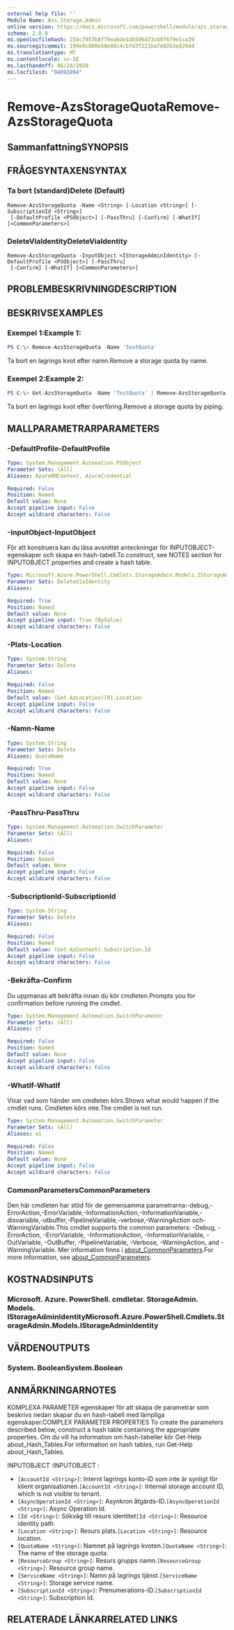 ```yaml
---
external help file: ''
Module Name: Azs.Storage.Admin
online version: https://docs.microsoft.com/powershell/module/azs.storage.admin/remove-azsstoragequota
schema: 2.0.0
ms.openlocfilehash: 258c7057b8f78ea6de1db506d23c60f679e1ca39
ms.sourcegitcommit: 199e9c800e58e88c4cbfd3f221bafe02b3e8294d
ms.translationtype: MT
ms.contentlocale: sv-SE
ms.lasthandoff: 06/24/2020
ms.locfileid: "94092894"
---
```

# <span data-ttu-id="90043-101">Remove-AzsStorageQuota</span><span class="sxs-lookup"><span data-stu-id="90043-101">Remove-AzsStorageQuota</span></span>

## <span data-ttu-id="90043-102">Sammanfattning</span><span class="sxs-lookup"><span data-stu-id="90043-102">SYNOPSIS</span></span>


## <span data-ttu-id="90043-103">FRÅGESYNTAXEN</span><span class="sxs-lookup"><span data-stu-id="90043-103">SYNTAX</span></span>

### <span data-ttu-id="90043-104">Ta bort (standard)</span><span class="sxs-lookup"><span data-stu-id="90043-104">Delete (Default)</span></span>
```
Remove-AzsStorageQuota -Name <String> [-Location <String>] [-SubscriptionId <String>]
 [-DefaultProfile <PSObject>] [-PassThru] [-Confirm] [-WhatIf] [<CommonParameters>]
```

### <span data-ttu-id="90043-105">DeleteViaIdentity</span><span class="sxs-lookup"><span data-stu-id="90043-105">DeleteViaIdentity</span></span>
```
Remove-AzsStorageQuota -InputObject <IStorageAdminIdentity> [-DefaultProfile <PSObject>] [-PassThru]
 [-Confirm] [-WhatIf] [<CommonParameters>]
```

## <span data-ttu-id="90043-106">PROBLEMBESKRIVNING</span><span class="sxs-lookup"><span data-stu-id="90043-106">DESCRIPTION</span></span>


## <span data-ttu-id="90043-107">BESKRIVS</span><span class="sxs-lookup"><span data-stu-id="90043-107">EXAMPLES</span></span>

### <span data-ttu-id="90043-108">Exempel 1:</span><span class="sxs-lookup"><span data-stu-id="90043-108">Example 1:</span></span>
```powershell
PS C:\> Remove-AzsStorageQuota -Name 'TestQuota'
```

<span data-ttu-id="90043-109">Ta bort en lagrings kvot efter namn.</span><span class="sxs-lookup"><span data-stu-id="90043-109">Remove a storage quota by name.</span></span>

### <span data-ttu-id="90043-110">Exempel 2:</span><span class="sxs-lookup"><span data-stu-id="90043-110">Example 2:</span></span>
```powershell
PS C:\> Get-AzsStorageQuota -Name 'TestQuota' | Remove-AzsStorageQuota
```

<span data-ttu-id="90043-111">Ta bort en lagrings kvot efter överföring.</span><span class="sxs-lookup"><span data-stu-id="90043-111">Remove a storage quota by piping.</span></span>

## <span data-ttu-id="90043-112">MALLPARAMETRAR</span><span class="sxs-lookup"><span data-stu-id="90043-112">PARAMETERS</span></span>

### <span data-ttu-id="90043-113">-DefaultProfile</span><span class="sxs-lookup"><span data-stu-id="90043-113">-DefaultProfile</span></span>


```yaml
Type: System.Management.Automation.PSObject
Parameter Sets: (All)
Aliases: AzureRMContext, AzureCredential

Required: False
Position: Named
Default value: None
Accept pipeline input: False
Accept wildcard characters: False

```

### <span data-ttu-id="90043-114">-InputObject</span><span class="sxs-lookup"><span data-stu-id="90043-114">-InputObject</span></span>
<span data-ttu-id="90043-115">För att konstruera kan du läsa avsnittet anteckningar för INPUTOBJECT-egenskaper och skapa en hash-tabell.</span><span class="sxs-lookup"><span data-stu-id="90043-115">To construct, see NOTES section for INPUTOBJECT properties and create a hash table.</span></span>

```yaml
Type: Microsoft.Azure.PowerShell.Cmdlets.StorageAdmin.Models.IStorageAdminIdentity
Parameter Sets: DeleteViaIdentity
Aliases:

Required: True
Position: Named
Default value: None
Accept pipeline input: True (ByValue)
Accept wildcard characters: False

```

### <span data-ttu-id="90043-116">-Plats</span><span class="sxs-lookup"><span data-stu-id="90043-116">-Location</span></span>


```yaml
Type: System.String
Parameter Sets: Delete
Aliases:

Required: False
Position: Named
Default value: (Get-AzLocation)[0].Location
Accept pipeline input: False
Accept wildcard characters: False

```

### <span data-ttu-id="90043-117">-Namn</span><span class="sxs-lookup"><span data-stu-id="90043-117">-Name</span></span>


```yaml
Type: System.String
Parameter Sets: Delete
Aliases: QuotaName

Required: True
Position: Named
Default value: None
Accept pipeline input: False
Accept wildcard characters: False

```

### <span data-ttu-id="90043-118">-PassThru</span><span class="sxs-lookup"><span data-stu-id="90043-118">-PassThru</span></span>


```yaml
Type: System.Management.Automation.SwitchParameter
Parameter Sets: (All)
Aliases:

Required: False
Position: Named
Default value: None
Accept pipeline input: False
Accept wildcard characters: False

```

### <span data-ttu-id="90043-119">-SubscriptionId</span><span class="sxs-lookup"><span data-stu-id="90043-119">-SubscriptionId</span></span>


```yaml
Type: System.String
Parameter Sets: Delete
Aliases:

Required: False
Position: Named
Default value: (Get-AzContext).Subscription.Id
Accept pipeline input: False
Accept wildcard characters: False

```

### <span data-ttu-id="90043-120">-Bekräfta</span><span class="sxs-lookup"><span data-stu-id="90043-120">-Confirm</span></span>
<span data-ttu-id="90043-121">Du uppmanas att bekräfta innan du kör cmdleten.</span><span class="sxs-lookup"><span data-stu-id="90043-121">Prompts you for confirmation before running the cmdlet.</span></span>

```yaml
Type: System.Management.Automation.SwitchParameter
Parameter Sets: (All)
Aliases: cf

Required: False
Position: Named
Default value: None
Accept pipeline input: False
Accept wildcard characters: False

```

### <span data-ttu-id="90043-122">-WhatIf</span><span class="sxs-lookup"><span data-stu-id="90043-122">-WhatIf</span></span>
<span data-ttu-id="90043-123">Visar vad som händer om cmdleten körs.</span><span class="sxs-lookup"><span data-stu-id="90043-123">Shows what would happen if the cmdlet runs.</span></span>
<span data-ttu-id="90043-124">Cmdleten körs inte.</span><span class="sxs-lookup"><span data-stu-id="90043-124">The cmdlet is not run.</span></span>

```yaml
Type: System.Management.Automation.SwitchParameter
Parameter Sets: (All)
Aliases: wi

Required: False
Position: Named
Default value: None
Accept pipeline input: False
Accept wildcard characters: False

```

### <span data-ttu-id="90043-125">CommonParameters</span><span class="sxs-lookup"><span data-stu-id="90043-125">CommonParameters</span></span>
<span data-ttu-id="90043-126">Den här cmdleten har stöd för de gemensamma parametrarna:-debug,-ErrorAction,-ErrorVariable,-InformationAction,-InformationVariable,-disvariable,-utbuffer,-PipelineVariable,-verbose,-WarningAction och-WarningVariable.</span><span class="sxs-lookup"><span data-stu-id="90043-126">This cmdlet supports the common parameters: -Debug, -ErrorAction, -ErrorVariable, -InformationAction, -InformationVariable, -OutVariable, -OutBuffer, -PipelineVariable, -Verbose, -WarningAction, and -WarningVariable.</span></span> <span data-ttu-id="90043-127">Mer information finns i [about_CommonParameters](http://go.microsoft.com/fwlink/?LinkID=113216).</span><span class="sxs-lookup"><span data-stu-id="90043-127">For more information, see [about_CommonParameters](http://go.microsoft.com/fwlink/?LinkID=113216).</span></span>

## <span data-ttu-id="90043-128">KOSTNADS</span><span class="sxs-lookup"><span data-stu-id="90043-128">INPUTS</span></span>

### <span data-ttu-id="90043-129">Microsoft. Azure. PowerShell. cmdletar. StorageAdmin. Models. IStorageAdminIdentity</span><span class="sxs-lookup"><span data-stu-id="90043-129">Microsoft.Azure.PowerShell.Cmdlets.StorageAdmin.Models.IStorageAdminIdentity</span></span>

## <span data-ttu-id="90043-130">VÄRDEN</span><span class="sxs-lookup"><span data-stu-id="90043-130">OUTPUTS</span></span>

### <span data-ttu-id="90043-131">System. Boolean</span><span class="sxs-lookup"><span data-stu-id="90043-131">System.Boolean</span></span>



## <span data-ttu-id="90043-132">ANMÄRKNINGAR</span><span class="sxs-lookup"><span data-stu-id="90043-132">NOTES</span></span>

<span data-ttu-id="90043-133">KOMPLEXA PARAMETER egenskaper för att skapa de parametrar som beskrivs nedan skapar du en hash-tabell med lämpliga egenskaper.</span><span class="sxs-lookup"><span data-stu-id="90043-133">COMPLEX PARAMETER PROPERTIES To create the parameters described below, construct a hash table containing the appropriate properties.</span></span> <span data-ttu-id="90043-134">Om du vill ha information om hash-tabeller kör Get-Help about_Hash_Tables.</span><span class="sxs-lookup"><span data-stu-id="90043-134">For information on hash tables, run Get-Help about_Hash_Tables.</span></span>

<span data-ttu-id="90043-135">INPUTOBJECT <IStorageAdminIdentity> :</span><span class="sxs-lookup"><span data-stu-id="90043-135">INPUTOBJECT <IStorageAdminIdentity>:</span></span> 
  - <span data-ttu-id="90043-136">`[AccountId <String>]`: Internt lagrings konto-ID som inte är synligt för klient organisationen.</span><span class="sxs-lookup"><span data-stu-id="90043-136">`[AccountId <String>]`: Internal storage account ID, which is not visible to tenant.</span></span>
  - <span data-ttu-id="90043-137">`[AsyncOperationId <String>]`: Asynkron åtgärds-ID.</span><span class="sxs-lookup"><span data-stu-id="90043-137">`[AsyncOperationId <String>]`: Async Operation Id.</span></span>
  - <span data-ttu-id="90043-138">`[Id <String>]`: Sökväg till resurs identitet</span><span class="sxs-lookup"><span data-stu-id="90043-138">`[Id <String>]`: Resource identity path</span></span>
  - <span data-ttu-id="90043-139">`[Location <String>]`: Resurs plats.</span><span class="sxs-lookup"><span data-stu-id="90043-139">`[Location <String>]`: Resource location.</span></span>
  - <span data-ttu-id="90043-140">`[QuotaName <String>]`: Namnet på lagrings kvoten.</span><span class="sxs-lookup"><span data-stu-id="90043-140">`[QuotaName <String>]`: The name of the storage quota.</span></span>
  - <span data-ttu-id="90043-141">`[ResourceGroup <String>]`: Resurs grupps namn.</span><span class="sxs-lookup"><span data-stu-id="90043-141">`[ResourceGroup <String>]`: Resource group name.</span></span>
  - <span data-ttu-id="90043-142">`[ServiceName <String>]`: Namn på lagrings tjänst.</span><span class="sxs-lookup"><span data-stu-id="90043-142">`[ServiceName <String>]`: Storage service name.</span></span>
  - <span data-ttu-id="90043-143">`[SubscriptionId <String>]`: Prenumerations-ID.</span><span class="sxs-lookup"><span data-stu-id="90043-143">`[SubscriptionId <String>]`: Subscription Id.</span></span>

## <span data-ttu-id="90043-144">RELATERADE LÄNKAR</span><span class="sxs-lookup"><span data-stu-id="90043-144">RELATED LINKS</span></span>


